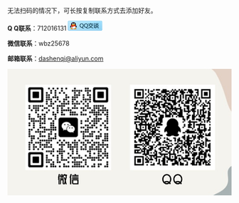 无法扫码的情况下，可长按复制联系方式去添加好友。  

**Q Q联系**：712016131 [![QQ联系](/imgs/qq.png)](https://wpa.qq.com/msgrd?v=3&uin=712016131&site=qq&menu=yes)  

**微信联系**：wbz25678  

**邮箱联系**：dashenqi@aliyun.com  

![dashenqi联系方式](/imgs/contactus.png "dashenqi")  






